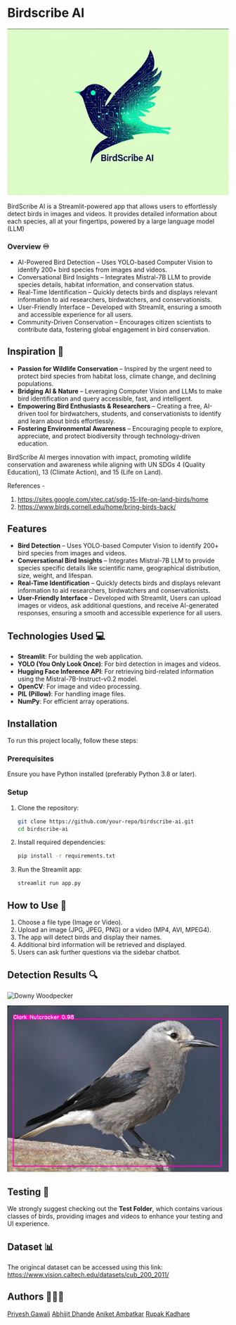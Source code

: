 # Birdscribe AI
![logo](assets/final_logo.png)

BirdScribe AI is a Streamlit-powered app that allows users to effortlessly detect birds in images and videos. It provides detailed information about each species, all at your fingertips, powered by a large language model (LLM) 

### Overview ♾️
- AI-Powered Bird Detection – Uses YOLO-based Computer Vision to identify 200+ bird species from images and videos.
- Conversational Bird Insights – Integrates Mistral-7B LLM to provide species details, habitat information, and conservation status.
- Real-Time Identification – Quickly detects birds and displays relevant information to aid researchers, birdwatchers, and conservationists.
- User-Friendly Interface – Developed with Streamlit, ensuring a smooth and accessible experience for all users.
- Community-Driven Conservation – Encourages citizen scientists to contribute data, fostering global engagement in bird conservation.

## Inspiration 🌄
- **Passion for Wildlife Conservation** – Inspired by the urgent need to protect bird species from habitat loss, climate change, and declining populations.
- **Bridging AI & Nature** – Leveraging Computer Vision and LLMs to make bird identification and query accessible, fast, and intelligent.
- **Empowering Bird Enthusiasts & Researchers** – Creating a free, AI-driven tool for birdwatchers, students, and conservationists to identify and learn about birds effortlessly.
- **Fostering Environmental Awareness** – Encouraging people to explore, appreciate, and protect biodiversity through technology-driven education.
   
BirdScribe AI merges innovation with impact, promoting wildlife conservation and awareness while aligning with UN SDGs 4 (Quality Education), 13 (Climate Action), and 15 (Life on Land).

References -  
1. https://sites.google.com/xtec.cat/sdg-15-life-on-land-birds/home
2. https://www.birds.cornell.edu/home/bring-birds-back/

## Features 

- **Bird Detection** – Uses YOLO-based Computer Vision to identify 200+ bird species from images and videos.
- **Conversational Bird Insights** – Integrates Mistral-7B LLM to provide species specific details like scientific name, geographical distribution, size, weight, and lifespan.
- **Real-Time Identification** – Quickly detects birds and displays relevant information to aid researchers, birdwatchers and conservationists.
- **User-Friendly Interface** – Developed with Streamlit, Users can upload images or videos, ask additional questions, and receive AI-generated responses, ensuring a smooth and accessible experience for all users.

## Technologies Used 💻

- **Streamlit**: For building the web application.
- **YOLO (You Only Look Once)**: For bird detection in images and videos.
- **Hugging Face Inference API**: For retrieving bird-related information using the Mistral-7B-Instruct-v0.2 model.
- **OpenCV**: For image and video processing.
- **PIL (Pillow)**: For handling image files.
- **NumPy**: For efficient array operations.

## Installation 

To run this project locally, follow these steps:

### Prerequisites

Ensure you have Python installed (preferably Python 3.8 or later).

### Setup

1. Clone the repository:
   ```sh
   git clone https://github.com/your-repo/birdscribe-ai.git
   cd birdscribe-ai
   ```
2. Install required dependencies:
   ```sh
   pip install -r requirements.txt
   ```
3. Run the Streamlit app:
   ```sh
   streamlit run app.py
   ```

## How to Use 📖

1. Choose a file type (Image or Video).
2. Upload an image (JPG, JPEG, PNG) or a video (MP4, AVI, MPEG4).
3. The app will detect birds and display their names.
4. Additional bird information will be retrieved and displayed.
5. Users can ask further questions via the sidebar chatbot.

## Detection Results 🔍

![Downy Woodpecker](assets/Downy_woodpecker.gif)

![Clark Nutcracker](assets/clark_nutcracker.png)


## Testing 🧪
We strongly suggest checking out the **Test Folder**, which contains various classes of birds, providing images and videos to enhance your testing and UI experience.

## Dataset 📊
The origincal dataset can be accessed using this link:
https://www.vision.caltech.edu/datasets/cub_200_2011/

## Authors 🧑🏻‍💻 

[Priyesh Gawali](https://github.com/Roronoa-17)
[Abhijit Dhande](https://github.com/abhijit-8688)
[Aniket Ambatkar](https://github.com/AniketAmbatkar)
[Rupak Kadhare](https://github.com/RupakKadhare15)
